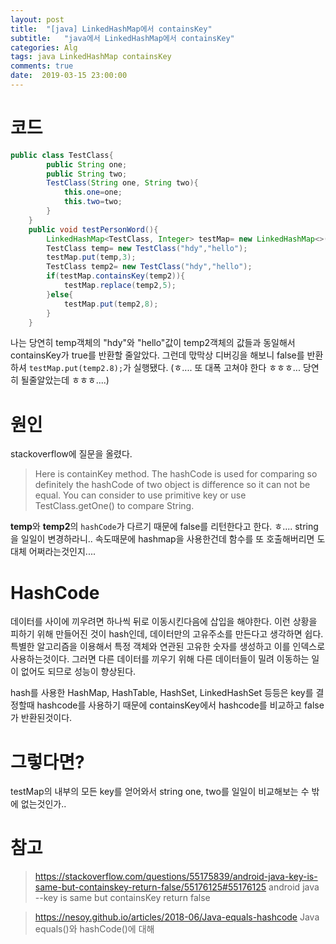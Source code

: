 ```yaml
---
layout: post
title:  "[java] LinkedHashMap에서 containsKey"
subtitle:   "java에서 LinkedHashMap에서 containsKey"
categories: Alg
tags: java LinkedHashMap containsKey
comments: true
date:  2019-03-15 23:00:00
---
```


# 코드
~~~ java
public class TestClass{
        public String one;
        public String two;
        TestClass(String one, String two){
            this.one=one;
            this.two=two;
        }
    }
    public void testPersonWord(){
        LinkedHashMap<TestClass, Integer> testMap= new LinkedHashMap<>();
        TestClass temp= new TestClass("hdy","hello");
        testMap.put(temp,3);
        TestClass temp2= new TestClass("hdy","hello");
        if(testMap.containsKey(temp2)){
            testMap.replace(temp2,5);
        }else{
            testMap.put(temp2,8);
        }
    }
~~~

나는 당연히 temp객체의 "hdy"와 "hello"값이 temp2객체의 값들과 동일해서 containsKey가 true를 반환할 줄알았다.
그런데 맋막상 디버깅을 해보니 false를 반환하셔 <code>testMap.put(temp2.8);</code>가 실행됐다. 
(ㅎ.... 또 대폭 고쳐야 한다 ㅎㅎㅎ... 당연히 될줄알았는데 ㅎㅎㅎ....)

# 원인
stackoverflow에 질문을 올렸다.

> Here is containKey method. The hashCode is used for comparing so definitely the hashCode of two object is difference so it can not be equal.
You can consider to use primitive key or use TestClass.getOne() to compare String.

**temp**와 **temp2**의 <code>hashCode</code>가 다르기 때문에 false를 리턴한다고 한다.
ㅎ.... string을 일일이 변경하라니.. 속도때문에 hashmap을 사용한건데 함수를 또 호출해버리면 도대체 어쩌라는것인지....

# HashCode
데이터를 사이에 끼우려면 하나씩 뒤로 이동시킨다음에 삽입을 해야한다.
이런 상황을 피하기 위해 만들어진 것이 hash인데, 데이터만의 고유주소를 만든다고 생각하면 쉽다.
특별한 알고리즘을 이용해서 특정 객체와 연관된 고유한 숫자를 생성하고 이를 인덱스로 사용하는것이다.
그러면 다른 데이터를 끼우기 위해 다른 데이터들이 밀려 이동하는 일이 없어도 되므로 성능이 향상된다.

hash를 사용한 HashMap, HashTable, HashSet, LinkedHashSet 등등은 key를 결정할때 hashcode를 사용하기 때문에 containsKey에서 hashcode를 비교하고
false가 반환된것이다.

# 그렇다면?
testMap의 내부의 모든 key를 얻어와서 string one, two를 일일이 비교해보는 수 밖에 없는것인가..


# 참고
>https://stackoverflow.com/questions/55175839/android-java-key-is-same-but-containskey-return-false/55176125#55176125
android java --key is same but containsKey return false

>https://nesoy.github.io/articles/2018-06/Java-equals-hashcode
Java equals()와 hashCode()에 대해 
